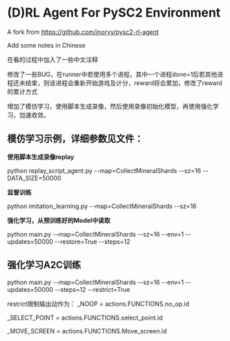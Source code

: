 # (D)RL Agent For PySC2 Environment

A fork from https://github.com/inoryy/pysc2-rl-agent

Add some notes in Chinese

在看的过程中加入了一些中文注释

修改了一些BUG，在runner中若使用多个进程，其中一个进程done=1后若其他进程还未结束，则该进程会重新开始游戏及计分，reward将会累加，修改了reward的累计方式

增加了模仿学习，使用脚本生成录像，然后使用录像初始化模型，再使用强化学习，加速收敛。

## 模仿学习示例，详细参数见文件：

**使用脚本生成录像replay**

python replay_script_agent.py --map=CollectMineralShards --sz=16 --DATA_SIZE=50000

**监督训练**
 
python imitation_learning.py --map=CollectMineralShards --sz=16

**强化学习，从预训练好的Model中读取**

python main.py --map=CollectMineralShards --sz=16 --env=1 --updates=50000 --restore=True --steps=12

## 强化学习A2C训练

python main.py --map=CollectMineralShards --sz=16 --env=1 --updates=50000 --steps=12 --restrict=True

restrict限制输出动作为：
_NOOP = actions.FUNCTIONS.no_op.id

_SELECT_POINT = actions.FUNCTIONS.select_point.id

_MOVE_SCREEN = actions.FUNCTIONS.Move_screen.id
